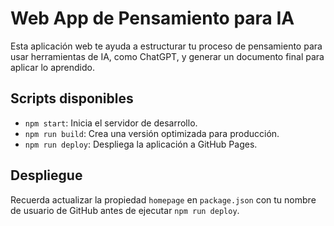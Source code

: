# Web App de Pensamiento para IA
Esta aplicación web te ayuda a estructurar tu proceso de pensamiento para usar herramientas de IA, como ChatGPT, y generar un documento final para aplicar lo aprendido.

## Scripts disponibles
- `npm start`: Inicia el servidor de desarrollo.
- `npm run build`: Crea una versión optimizada para producción.
- `npm run deploy`: Despliega la aplicación a GitHub Pages.

## Despliegue
Recuerda actualizar la propiedad `homepage` en `package.json` con tu nombre de usuario de GitHub antes de ejecutar `npm run deploy`.
